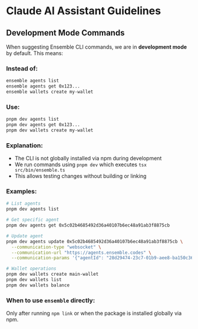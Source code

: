 # Claude AI Assistant Guidelines

## Development Mode Commands

When suggesting Ensemble CLI commands, we are in **development mode** by default. This means:

### Instead of:
```bash
ensemble agents list
ensemble agents get 0x123...
ensemble wallets create my-wallet
```

### Use:
```bash
pnpm dev agents list
pnpm dev agents get 0x123...
pnpm dev wallets create my-wallet
```

### Explanation:
- The CLI is not globally installed via npm during development
- We run commands using `pnpm dev` which executes `tsx src/bin/ensemble.ts`
- This allows testing changes without building or linking

### Examples:
```bash
# List agents
pnpm dev agents list

# Get specific agent
pnpm dev agents get 0x5c02b4685492d36a40107b6ec48a91ab3f8875cb

# Update agent
pnpm dev agents update 0x5c02b4685492d36a40107b6ec48a91ab3f8875cb \
  --communication-type "websocket" \
  --communication-url "https://agents.ensemble.codes" \
  --communication-params '{"agentId": "28d29474-23c7-01b9-aee8-ba150c366103"}'

# Wallet operations
pnpm dev wallets create main-wallet
pnpm dev wallets list
pnpm dev wallets balance
```

### When to use `ensemble` directly:
Only after running `npm link` or when the package is installed globally via npm.